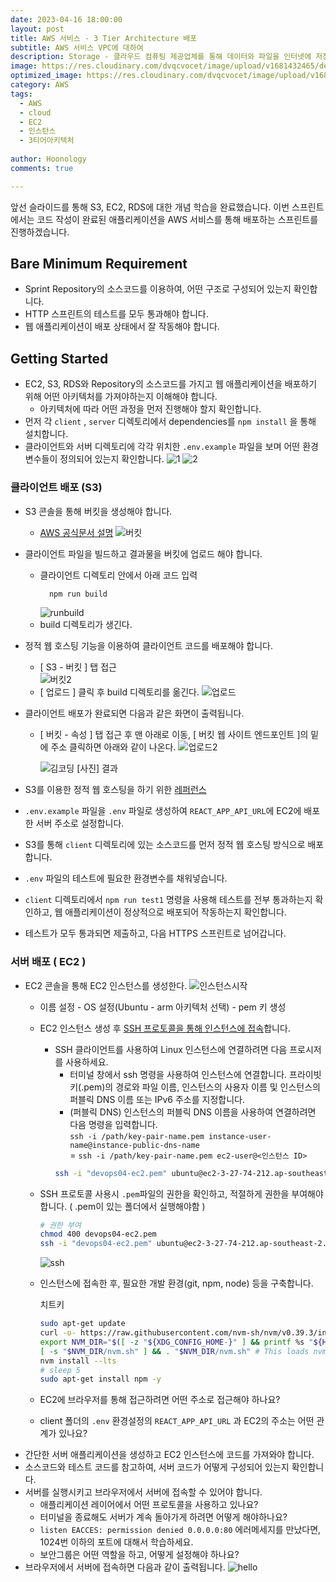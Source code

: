 ```yaml
---
date: 2023-04-16 18:00:00
layout: post
title: AWS 서비스 - 3 Tier Architecture 배포
subtitle: AWS 서비스 VPC에 대하여
description: Storage - 클라우드 컴퓨팅 제공업체를 통해 데이터와 파일을 인터넷에 저장할 수 있는 클라우드 컴퓨팅 모델
image: https://res.cloudinary.com/dvqcvocet/image/upload/v1681432465/dev-jeans_%E1%84%87%E1%85%A9%E1%86%A8%E1%84%89%E1%85%A1%E1%84%87%E1%85%A9%E1%86%AB_y5n0eh.png
optimized_image: https://res.cloudinary.com/dvqcvocet/image/upload/v1681432465/dev-jeans_%E1%84%87%E1%85%A9%E1%86%A8%E1%84%89%E1%85%A1%E1%84%87%E1%85%A9%E1%86%AB_y5n0eh.png 
category: AWS
tags:
  - AWS
  - cloud
  - EC2
  - 인스턴스
  - 3티어아키텍처
  
author: Hoonology
comments: true

---
```


앞선 슬라이드를 통해 S3, EC2, RDS에 대한 개념 학습을 완료했습니다. 이번 스프린트에서는 코드 작성이 완료된 애플리케이션을 AWS 서비스를 통해 배포하는 스프린트를 진행하겠습니다.

## Bare Minimum Requirement
- Sprint Repository의 소스코드를 이용하여, 어떤 구조로 구성되어 있는지 확인합니다.
- HTTP 스프린트의 테스트를 모두 통과해야 합니다.
- 웹 애플리케이션이 배포 상태에서 잘 작동해야 합니다.

## Getting Started
- EC2, S3, RDS와 Repository의 소스코드를 가지고 웹 애플리케이션을 배포하기 위해 어떤 아키텍처를 가져야하는지 이해해야 합니다.
  - 아키텍처에 따라 어떤 과정을 먼저 진행해야 할지 확인합니다.
- 먼저 각 ```client``` , ```server``` 디렉토리에서 dependencies를 ```npm install``` 을 통해 설치합니다.
- 클라이언트와 서버 디렉토리에 각각 위치한 ```.env.example``` 파일을 보며 어떤 환경변수들이 정의되어 있는지 확인합니다.
![1](/assets/img/AWS/1.png)
![2](/assets/img/AWS/2.png)


### 클라이언트 배포 (S3)
- S3 콘솔을 통해 버킷을 생성해야 합니다.
  - [AWS 공식문서 설명](https://docs.aws.amazon.com/ko_kr/AmazonS3/latest/userguide/HostingWebsiteOnS3Setup.html#step1-create-bucket-config-as-website)
  ![버킷](/assets/img/AWS/%EB%B2%84%ED%82%B7%EB%A7%8C%EB%93%A4%EA%B8%B0.png)

- 클라이언트 파일을 빌드하고 결과물을 버킷에 업로드 해야 합니다.
  - 클라이언트 디렉토리 안에서 아래 코드 입력 
    ```bash
      npm run build
      ```
    ![runbuild](/assets/img/AWS/run%20build.png)
  - build 디렉토리가 생긴다.

- 정적 웹 호스팅 기능을 이용하여 클라이언트 코드를 배포해야 합니다.
  - [ S3 - 버킷 ] 탭 접근  
  ![버킷2](/assets/img/AWS/%EB%B2%84%ED%82%B72.png)
  - [ 업로드 ] 클릭 후 build 디렉토리를 옮긴다.
    ![업로드](/assets/img/AWS/%EC%97%85%EB%A1%9C%EB%93%9C.png)
- 클라이언트 배포가 완료되면 다음과 같은 화면이 출력됩니다.
  - [ 버킷 - 속성 ] 탭 접근 후 맨 아래로 이동, [ 버킷 웹 사이트 엔드포인트 ]의 밑에 주소 클릭하면 아래와 같이 나온다.
    ![업로드2](/assets/img/AWS/%EC%A0%95%EC%A0%81%EC%9B%B9%EC%82%AC%EC%9D%B4%ED%8A%B8%ED%98%B8%EC%8A%A4%ED%8C%85.png)

    ![김코딩](/assets/img/AWS/%EA%B9%80%EC%BD%94%EB%94%A9.png)
    [사진] 결과
- S3를 이용한 정적 웹 호스팅을 하기 위한 [레퍼런스](https://docs.aws.amazon.com/ko_kr/AmazonS3/latest/userguide/HostingWebsiteOnS3Setup.html)

- ```.env.example``` 파일을 ```.env``` 파일로 생성하여 ```REACT_APP_API_URL```에 EC2에 배포한 서버 주소로 설정합니다.
- S3를 통해 ```client``` 디렉토리에 있는 소스코드를 먼저 정적 웹 호스팅 방식으로 배포합니다.
- ```.env``` 파일의 테스트에 필요한 환경변수를 채워넣습니다.
- ```client``` 디렉토리에서 ```npm run test1``` 명령을 사용해 테스트를 전부 통과하는지 확인하고, 웹 애플리케이션이 정상적으로 배포되어 작동하는지 확인합니다.
- 테스트가 모두 통과되면 제출하고, 다음 HTTPS 스프린트로 넘어갑니다.

### 서버 배포 ( EC2 )
- EC2 콘솔을 통해 EC2 인스턴스를 생성한다.
  ![인스턴스시작](/assets/img/AWS/%EC%9D%B8%EC%8A%A4%ED%84%B4%EC%8A%A4%EC%8B%9C%EC%9E%91.png)
    - 이름 설정 - OS 설정(Ubuntu - arm 아키텍처 선택) - pem 키 생성
  - EC2 인스턴스 생성 후 [SSH 프로토콜을 통해 인스턴스에 접속](https://docs.aws.amazon.com/ko_kr/AWSEC2/latest/UserGuide/AccessingInstancesLinux.html#AccessingInstancesLinuxSSHClient)합니다.
    - SSH 클라이언트를 사용하여 Linux 인스턴스에 연결하려면 다음 프로시저를 사용하세요. 
      - 터미널 창에서 ssh 명령을 사용하여 인스턴스에 연결합니다. 프라이빗 키(.pem)의 경로와 파일 이름, 인스턴스의 사용자 이름 및 인스턴스의 퍼블릭 DNS 이름 또는 IPv6 주소를 지정합니다. 
      - (퍼블릭 DNS) 인스턴스의 퍼블릭 DNS 이름을 사용하여 연결하려면 다음 명령을 입력합니다.  
      ```ssh -i /path/key-pair-name.pem instance-user-name@instance-public-dns-name```  
      =  ```ssh -i /path/key-pair-name.pem ec2-user@<인스턴스 ID>```
      ```bash
      ssh -i "devops04-ec2.pem" ubuntu@ec2-3-27-74-212.ap-southeast-2.compute.amazonaws.com
      ```


  - SSH 프로토콜 사용시 ```.pem```파일의 권한을 확인하고, 적절하게 권한을 부여해야 합니다. ( .pem이 있는 폴더에서 실행해야함 )
    ```bash
    # 권한 부여
    chmod 400 devops04-ec2.pem
    ssh -i "devops04-ec2.pem" ubuntu@ec2-3-27-74-212.ap-southeast-2.compute.amazonaws.com
    ```

    ![ssh](/assets/img/AWS/ssh2.png)

  - 인스턴스에 접속한 후, 필요한 개발 환경(git, npm, node) 등을 구축합니다.  
  
    치트키
      ```bash
      sudo apt-get update
      curl -o- https://raw.githubusercontent.com/nvm-sh/nvm/v0.39.3/install.sh | bash
      export NVM_DIR="$([ -z "${XDG_CONFIG_HOME-}" ] && printf %s "${HOME}/.nvm" || printf %s "${XDG_CONFIG_HOME}/nvm")"
      [ -s "$NVM_DIR/nvm.sh" ] && . "$NVM_DIR/nvm.sh" # This loads nvm
      nvm install --lts
      # sleep 5
      sudo apt-get install npm -y
      ```




  - EC2에 브라우저를 통해 접근하려면 어떤 주소로 접근해야 하나요?
  - client 폴더의 ```.env``` 환경설정의 ```REACT_APP_API_URL``` 과 EC2의 주소는 어떤 관계가 있나요?
- 간단한 서버 애플리케이션을 생성하고 EC2 인스턴스에 코드를 가져와야 합니다.
- 소스코드와 테스트 코드를 참고하여, 서버 코드가 어떻게 구성되어 있는지 확인합니다.
- 서버를 실행시키고 브라우저에서 서버에 접속할 수 있어야 합니다.
  - 애플리케이션 레이어에서 어떤 프로토콜을 사용하고 있나요?
  - 터미널을 종료해도 서버가 계속 돌아가게 하려면 어떻게 해야하나요?
  - ```listen EACCES: permission denied 0.0.0.0:80``` 에러메세지를 만났다면, 1024번 이하의 포트에 대해서 학습하세요.
  - 보안그룹은 어떤 역할을 하고, 어떻게 설정해야 하나요?
- 브라우저에서 서버에 접속하면 다음과 같이 출력됩니다.
  ![hello](/assets/img/AWS/helloworld.png)